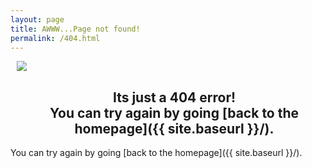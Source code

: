 ```yaml
---
layout: page
title: AWWW...Page not found!
permalink: /404.html
---
```


<style type="text/css" media="screen">
  .container {
  margin: 0 auto;
  max-width: 740px;
  padding: 0 10px;
  width: 100%;
  display: flex;
  flex-direction: column;
  flex-grow: 1;
  text-align: center;
  }
  h1 {
    margin: 30px 0;
    font-size: 5em;
    line-height: 1;
    letter-spacing: -1px;
  }
</style>

<div class="container">
<img src="https://images.squarespace-cdn.com/content/v1/51cdafc4e4b09eb676a64e68/1470175715831-NUJOMI6VW13ZNT1MI0VB/image-asset.jpeg?format=350w" class="center">
<h2>
Its just a 404 error! <br>
You can try again by going [back to the homepage]({{ site.baseurl }}/).
</h2>
</div>
You can try again by going [back to the homepage]({{ site.baseurl }}/).
